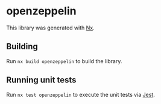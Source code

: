 # openzeppelin

This library was generated with [Nx](https://nx.dev).

## Building

Run `nx build openzeppelin` to build the library.

## Running unit tests

Run `nx test openzeppelin` to execute the unit tests via [Jest](https://jestjs.io).
